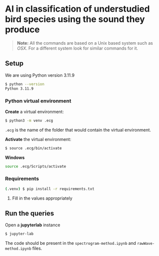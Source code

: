 # AI in classification of understudied bird species using the sound they produce

> **Note:** All the commands are based on a Unix based system such as _OSX_.
> For a different system look for similar commands for it.


## Setup

We are using Python version 3.11.9

```bash
$ python --version
Python 3.11.9
```

### Python virtual environment

**Create** a virtual environment:

```bash
$ python3 -m venv .ecg
```

`.ecg` is the name of the folder that would contain the virtual environment.

**Activate** the virtual environment:

```bash
$ source .ecg/bin/activate
```

**Windows**
```bash
source .ecg/Scripts/activate
```
### Requirements

```bash
(.venv) $ pip install -r requirements.txt
```

1. Fill in the values appropriately

## Run the queries

Open a **jupyterlab** instance

```bash
$ jupyter-lab
```

The code should be present in the `spectrogram-method.ipynb` and `rawWave-method.ipynb` files.

